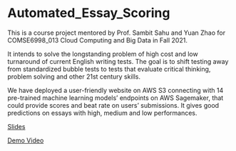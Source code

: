 # Automated_Essay_Scoring

This is a course project mentored by Prof. Sambit Sahu and Yuan Zhao for COMSE6998_013 Cloud Computing and Big Data in Fall 2021. 

It intends to solve the longstanding problem of high cost and low turnaround of current English writing tests. The goal is to shift testing away from standardized bubble tests to tests that evaluate critical thinking, problem solving and other 21st century skills. 

We have deployed a user-friendly website on AWS S3 connecting with 14 pre-trained machine learning models’ endpoints on AWS Sagemaker, that could provide scores and beat rate on users’ submissions. It gives good predictions on essays with high, medium and low performances.

[Slides](https://docs.google.com/presentation/d/1CSh30eo38lscgAZaa4toyDn4LYb9Ny3CAoDhh2Znn5s/edit?usp=sharing)

[Demo Video](https://youtu.be/bl1eQ_p8P2U)

